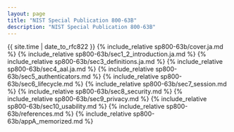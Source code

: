 ```yaml
---
layout: page
title: "NIST Special Publication 800-63B"
description: "NIST Special Publication 800-63B"
---
```


{{ site.time | date_to_rfc822 }}
{% include_relative sp800-63b/cover.ja.md %}
{% include_relative sp800-63b/sec1_2_introduction.ja.md %}
{% include_relative sp800-63b/sec3_definitions.ja.md %}
{% include_relative sp800-63b/sec4_aal.ja.md %}
{% include_relative sp800-63b/sec5_authenticators.md %}
{% include_relative sp800-63b/sec6_lifecycle.md %}
{% include_relative sp800-63b/sec7_session.md %}
{% include_relative sp800-63b/sec8_security.md %}
{% include_relative sp800-63b/sec9_privacy.md %}
{% include_relative sp800-63b/sec10_usability.md %}
{% include_relative sp800-63b/references.md %}
{% include_relative sp800-63b/appA_memorized.md %}
